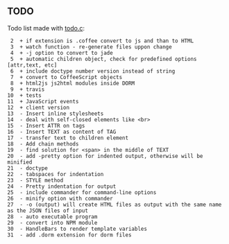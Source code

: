 TODO
----
Todo list made with [todo.c](https://github.com/marizmelo/todo.c):

     2  + if extension is .coffee convert to js and than to HTML
     3  + watch function - re-generate files uppon change
     4  + -j option to convert to jade
     5  + automatic children object, check for predefined options [attr,text, etc]
     6  + include doctype number version instead of string
     7  + convert to CoffeeScript objects
     8  + html2js js2html modules inside DORM
     9  + travis
    10  + tests
    11  + JavaScript events
    12  + client version
    13  - Insert inline stylesheets
    14  - deal with self-closed elements like <br>
    15  - Insert ATTR on tags
    16  - Insert TEXT as content of TAG
    17  - transfer text to children element
    18  - Add chain methods
    19  - find solution for <span> in the middle of TEXT
    20  - add -pretty option for indented output, otherwise will be minified
    21  - doctype
    22  - tabspaces for indentation
    23  - STYLE method
    24  - Pretty indentation for output
    25  - include commander for command-line options
    26  - minify option with commander
    27  - -o (output) will create HTML files as output with the same name as the JSON files of input
    28  - auto executable program
    29  - convert into NPM module
    30  - HandleBars to render template variables
    31  - add .dorm extension for dorm files
